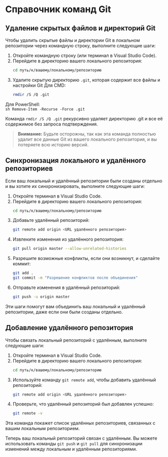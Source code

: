 # Справочник команд Git

## Удаление скрытых файлов и директорий Git

Чтобы удалить скрытые файлы и директории Git в локальном репозитории через командную строку, выполните следующие шаги:

1. Откройте командную строку (или терминал в Visual Studio Code).
2. Перейдите в директорию вашего локального репозитория:
    ```sh
    cd путь/к/вашему/локальному/репозиторию
    ```
3. Удалите скрытую директорию `.git`, которая содержит все файлы и настройки Git
Для CMD:
    ```sh
    rmdir /S /Q .git
    ```
Для PowerShell:    
     ```sh
    Remove-Item -Recurse -Force .git
    ```

Команда `rmdir /S /Q .git` рекурсивно удаляет директорию .git и все её содержимое без запроса подтверждения.

> **Внимание:** Будьте осторожны, так как эта команда полностью удалит все данные Git из вашего локального репозитория, и вы потеряете всю историю версий.

## Синхронизация локального и удалённого репозиториев

Если ваш локальный и удалённый репозитории были созданы отдельно и вы хотите их синхронизировать, выполните следующие шаги:

1. Откройте терминал в Visual Studio Code.
2. Перейдите в директорию вашего локального репозитория:
    ```sh
    cd путь/к/вашему/локальному/репозиторию
    ```
3. Добавьте удалённый репозиторий:
    ```sh
    git remote add origin <URL удалённого репозитория>
    ```
4. Извлеките изменения из удалённого репозитория:
    ```sh
    git pull origin master --allow-unrelated-histories
    ```
5. Разрешите возможные конфликты, если они возникнут, и сделайте коммит:
    ```sh
    git add .
    git commit -m "Разрешение конфликтов после объединения"
    ```
6. Отправьте изменения в удалённый репозиторий:
    ```sh
    git push -u origin master
    ```

Эти шаги помогут вам объединить ваш локальный и удалённый репозитории, даже если они были созданы отдельно.

## Добавление удалённого репозитория

Чтобы связать локальный репозиторий с удалённым, выполните следующие шаги:

1. Откройте терминал в Visual Studio Code.
2. Перейдите в директорию вашего локального репозитория:
    ```sh
    cd путь/к/вашему/локальному/репозиторию
    ```
3. Используйте команду `git remote add`, чтобы добавить удалённый репозиторий:
    ```sh
    git remote add origin <URL удалённого репозитория>
    ```
4. Проверьте, что удалённый репозиторий был добавлен успешно:
    ```sh
    git remote -v
    ```

Эта команда покажет список удалённых репозиториев, связанных с вашим локальным репозиторием.

Теперь ваш локальный репозиторий связан с удалённым. Вы можете использовать команды `git push` и `git pull` для синхронизации изменений между локальным и удалённым репозиториями.